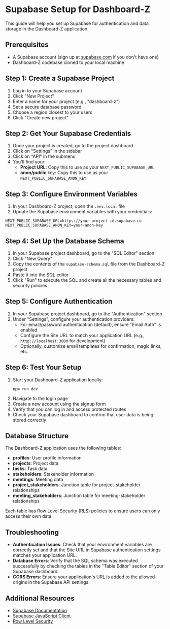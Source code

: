 # Supabase Setup for Dashboard-Z

This guide will help you set up Supabase for authentication and data storage in the Dashboard-Z application.

## Prerequisites

- A Supabase account (sign up at [supabase.com](https://supabase.com) if you don't have one)
- Dashboard-Z codebase cloned to your local machine

## Step 1: Create a Supabase Project

1. Log in to your Supabase account
2. Click "New Project"
3. Enter a name for your project (e.g., "dashboard-z")
4. Set a secure database password
5. Choose a region closest to your users
6. Click "Create new project"

## Step 2: Get Your Supabase Credentials

1. Once your project is created, go to the project dashboard
2. Click on "Settings" in the sidebar
3. Click on "API" in the submenu
4. You'll find your:
   - **Project URL**: Copy this to use as your `NEXT_PUBLIC_SUPABASE_URL`
   - **anon/public** key: Copy this to use as your `NEXT_PUBLIC_SUPABASE_ANON_KEY`

## Step 3: Configure Environment Variables

1. In your Dashboard-Z project, open the `.env.local` file
2. Update the Supabase environment variables with your credentials:

```
NEXT_PUBLIC_SUPABASE_URL=https://your-project-id.supabase.co
NEXT_PUBLIC_SUPABASE_ANON_KEY=your-anon-key
```

## Step 4: Set Up the Database Schema

1. In your Supabase project dashboard, go to the "SQL Editor" section
2. Click "New Query"
3. Copy the contents of the `supabase-schema.sql` file from the Dashboard-Z project
4. Paste it into the SQL editor
5. Click "Run" to execute the SQL and create all the necessary tables and security policies

## Step 5: Configure Authentication

1. In your Supabase project dashboard, go to the "Authentication" section
2. Under "Settings", configure your authentication providers:
   - For email/password authentication (default), ensure "Email Auth" is enabled
   - Configure the Site URL to match your application URL (e.g., `http://localhost:3000` for development)
   - Optionally, customize email templates for confirmation, magic links, etc.

## Step 6: Test Your Setup

1. Start your Dashboard-Z application locally:
   ```
   npm run dev
   ```
2. Navigate to the login page
3. Create a new account using the signup form
4. Verify that you can log in and access protected routes
5. Check your Supabase dashboard to confirm that user data is being stored correctly

## Database Structure

The Dashboard-Z application uses the following tables:

- **profiles**: User profile information
- **projects**: Project data
- **tasks**: Task data
- **stakeholders**: Stakeholder information
- **meetings**: Meeting data
- **project_stakeholders**: Junction table for project-stakeholder relationships
- **meeting_stakeholders**: Junction table for meeting-stakeholder relationships

Each table has Row Level Security (RLS) policies to ensure users can only access their own data.

## Troubleshooting

- **Authentication Issues**: Check that your environment variables are correctly set and that the Site URL in Supabase authentication settings matches your application URL.
- **Database Errors**: Verify that the SQL schema was executed successfully by checking the tables in the "Table Editor" section of your Supabase dashboard.
- **CORS Errors**: Ensure your application's URL is added to the allowed origins in the Supabase API settings.

## Additional Resources

- [Supabase Documentation](https://supabase.io/docs)
- [Supabase JavaScript Client](https://supabase.io/docs/reference/javascript/installing)
- [Row Level Security](https://supabase.io/docs/guides/auth/row-level-security)